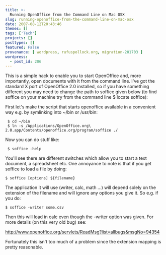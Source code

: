 ```yaml
---
title: >-
  Running OpenOffice from the Command Line on Mac OSX
slug: running-openoffice-from-the-command-line-on-mac-osx
date: 2007-08-12T20:43:46
themes: []
tags: ['Tech']
projects: []
posttypes: []
featured: False
provenance: [ wordpress, rufuspollock.org, migration-201703 ]
wordpress:
  - post_id: 206
---
```


This is a simple hack to enable you to start OpenOffice and, more importantly, open documents with it from the command line. I've got the standard X port of OpenOffice 2.0 installed, so if you have something different you may need to change the path to soffice given below (to find soffice on your machine try from the command line $ locate soffice):

First let's make the script that starts openoffice available in a convenient way e.g. by symlinking into ~/bin or /usr/bin:

     $ cd ~/bin
     $ ln -s /Applications/OpenOffice.org\ 2.0.app/Contents/openoffice.org/program/soffice ./

Now you can do stuff like:

     $ soffice -help

You'll see there are different switches which allow you to start a text document, a spreadsheet etc. One annoyance to note is that if you get soffice to load a file by doing:

    $ soffice [options] ${filename}

The application it will use (writer, calc, math ...) will depend solely on the extension of the filename and will ignore any options you give it. So e.g. if you do:

    $ soffice -writer some.csv

Then this will load in calc even though the -writer option was given. For more details (on this very old bug) see:

http://www.openoffice.org/servlets/ReadMsg?list=allbugs&msgNo=94354

Fortunately this isn't too much of a problem since the extension mapping is pretty reasonable.

